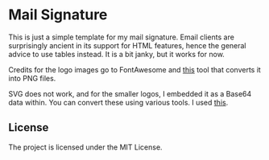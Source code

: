 # Mail Signature

This is just a simple template for my mail signature. Email clients are surprisingly ancient in its support for HTML features, hence the general advice to use tables instead. It is a bit janky, but it works for now.

Credits for the logo images go to FontAwesome and [this](https://fa2png.app) tool that converts it into PNG files.

SVG does not work, and for the smaller logos, I embedded it as a Base64 data within. You can convert these using various tools. I used [this](https://www.opinionatedgeek.com/Codecs/Base64Encoder).

## License
The project is licensed under the MIT License.